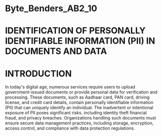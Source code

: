 # Byte_Benders_AB2_10

# IDENTIFICATION OF PERSONALLY IDENTIFIABLE INFORMATION (PII) IN DOCUMENTS AND DATA

# INTRODUCTION

In today's digital age, numerous services require users to upload government-issued documents or provide personal data for verification and processing. These documents, such as Aadhaar card, PAN card, driving license, and credit card details, contain personally identifiable information (PII) that can uniquely identify an individual. The inadvertent or intentional exposure of PII poses significant risks. including identity theft financial fraud, and privacy breaches. Organizations handling such documents must ensure secure data management practices, including storage, encryption, access control, and compliance with data protection regulations.
